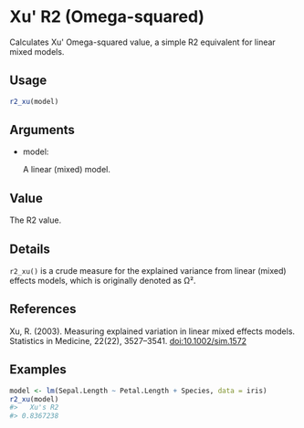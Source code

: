 # Xu' R2 (Omega-squared)

Calculates Xu' Omega-squared value, a simple R2 equivalent for linear
mixed models.

## Usage

``` r
r2_xu(model)
```

## Arguments

- model:

  A linear (mixed) model.

## Value

The R2 value.

## Details

`r2_xu()` is a crude measure for the explained variance from linear
(mixed) effects models, which is originally denoted as Ω².

## References

Xu, R. (2003). Measuring explained variation in linear mixed effects
models. Statistics in Medicine, 22(22), 3527–3541.
[doi:10.1002/sim.1572](https://doi.org/10.1002/sim.1572)

## Examples

``` r
model <- lm(Sepal.Length ~ Petal.Length + Species, data = iris)
r2_xu(model)
#>   Xu's R2 
#> 0.8367238 
```
